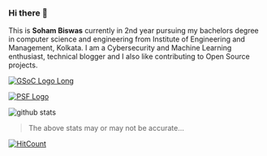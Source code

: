 ### Hi there 👋

This is **Soham Biswas** currently in 2nd year pursuing my bachelors degree in computer science and engineering from Institute of Engineering and Management, Kolkata. I am a Cybersecurity and Machine Learning enthusiast, technical blogger and I also like contributing to Open Source projects.

[![GSoC Logo Long](https://developers.google.com/open-source/gsoc/resources/downloads/GSoC-logo-horizontal-200.png)](https://summerofcode.withgoogle.com/projects/#6653942668197888)

<!-- ![GSoC Logo](https://developers.google.com/open-source/gsoc/resources/downloads/GSoC-icon-192.png) -->
[![PSF Logo](https://www.python.org/static/community_logos/python-logo.png)](https://summerofcode.withgoogle.com/projects/#6653942668197888)

![github stats](https://github-readme-stats.vercel.app/api?username=Nibba2018&&theme=merko&&show_icons=true)

>The above stats may or may not be accurate...

[![HitCount](http://hits.dwyl.com/Nibba2018/Nibba2018.svg)](http://hits.dwyl.com/Nibba2018/Nibba2018)
